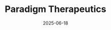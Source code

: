 ---  
layout: startup_page  
title: "Paradigm Therapeutics"  
id: "paradigmtherapeutics.com"  
permalink: "/paradigmtherapeuticsparadigmtherapeutics.com06182025/"  
website: "https://www.paradigmtherapeutics.com/"  
funding_round: "Strategic Investment"  
funding_amount: "$12.6M"  
investors: "Eshelman Ventures, LLC"  
about: "Paradigm Therapeutics, Inc. is a clinical-stage pharmaceutical company focused on developing innovative therapies to address critical medical needs in the treatment of rare diseases. Their primary focus is the treatment of Epidermolysis Bullosa (EB). SD-101, Paradigm's leading therapy, is a topical cream for treating skin effects in EB patients, currently having completed Phase II and Phase III clinical trials."  
markets: "Biotech, Pharmaceuticals, Dermatology"  
hq: "Mount Pleasant, South Carolina, United States"  
founded_year: ""  
linkedin: "https://www.linkedin.com/company/paradigm-therapeutics-inc"  
twitter: ""  
instagram: ""  
facebook: ""  
crunchbase: ""  
pitchbook: ""  

date_display: "18-Jun-2025"  
date: "2025-06-18"

# SEO Optimization  
meta_title: "Paradigm Therapeutics - Strategic Investment Funding ($12.6M)"  
meta_description: "Paradigm Therapeutics, Paradigm Therapeutics, Inc. is a clinical-stage pharmaceutical company focused on developing innovative therapies to address critical medical needs in..."  
meta_keywords: "Paradigm Therapeutics, Biotech, Pharmaceuticals, Dermatology, Strategic Investment funding"  
canonical_url: "https://startup.projectstartups.com/paradigmtherapeuticsparadigmtherapeutics.com06182025/"  
---